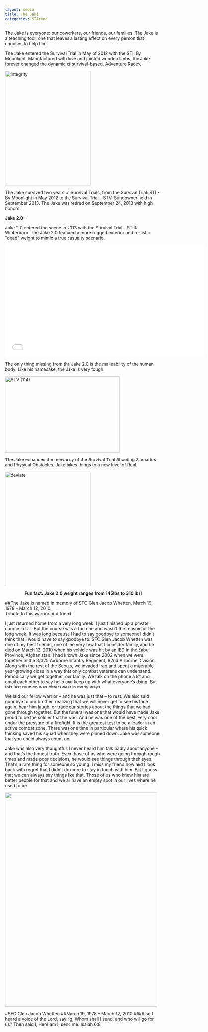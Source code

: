```yaml
---
layout: media
title: The Jake
categories: STArena
---
```




The Jake is everyone: our coworkers, our friends, our families. The Jake is a teaching tool, one that leaves a lasting effect on every person that chooses to help him.

The Jake entered the Survival Trial in May of 2012 with the STI: By Moonlight.  Manufactured with love and jointed wooden limbs, the Jake forever changed the dynamic of survival-based, Adventure Races.

<a href="http://survivaltrial.com/wp-content/uploads/2013/09/integrity.jpg"><img class="alignnone  wp-image-1047" src="http://survivaltrial.com/wp-content/uploads/2013/09/integrity-764x1024.jpg" alt="integrity" width="275" height="368" /></a>

The Jake survived two years of Survival Trials, from the Survival Trial: STI - By Moonlight in May 2012 to the Survival Trial - STV: Sundowner held in September 2013.  The Jake was retired on September 24, 2013 with high honors.

<strong>Jake 2.0:</strong>

Jake 2.0 entered the scene in 2013 with the Survival Trial - STIII: Winterborn.  The Jake 2.0 featured a more rugged exterior and realistic "dead" weight to mimic a true casualty scenario.

<iframe src="//www.youtube.com/embed/-WEfgZ_XOZg" width="640" height="360" frameborder="0" allowfullscreen="allowfullscreen"></iframe>

The only thing missing from the Jake 2.0 is the malleability of the human body.  Like his namesake, the Jake is very tough.

<a href="http://survivaltrial.com/wp-content/uploads/2013/09/STV-114.jpg"><img class="wp-image-1216 alignright" src="http://survivaltrial.com/wp-content/uploads/2013/09/STV-114-1024x682.jpg" alt="STV (114)" width="368" height="245" /></a>

The Jake enhances the relevancy of the Survival Trial Shooting Scenarios and Physical Obstacles.  Jake takes things to a new level of Real.

<a href="http://survivaltrial.com/wp-content/uploads/2013/09/deviate.jpg"><img class="alignnone  wp-image-1039" src="http://survivaltrial.com/wp-content/uploads/2013/09/deviate-764x1024.jpg" alt="deviate" width="275" height="368" /></a>


<center><strong>Fun fact:  Jake 2.0 weight ranges from 145lbs to 310 lbs!</strong></center>





##The Jake is named in memory of SFC Glen Jacob Whetten, March 19, 1978 – March 12, 2010.  
Tribute to this warrior and friend:

I just returned home from a very long week. I just finished up a private course in UT.  But the course was a fun one and wasn’t the reason for the long week. It was long because I had to say goodbye to someone I didn’t think that I would have to say goodbye to. SFC Glen Jacob Whetten was one of my best friends, one of the very few that I consider family, and he died on March 12, 2010 when his vehicle was hit by an IED in the Zabul Province, Afghanistan. I had known Jake since 2002 when we were together in the 3/325 Airborne Infantry Regiment, 82nd Airborne Division. Along with the rest of the Scouts, we invaded Iraq and spent a miserable year growing close in a way that only combat veterans can understand. Periodically we get together, our family. We talk on the phone a lot and email each other to say hello and keep up with what everyone’s doing. But this last reunion was bittersweet in many ways.

We laid our fellow warrior – and he was just that – to rest. We also said goodbye to our brother, realizing that we will never get to see his face again, hear him laugh, or trade our stories about the things that we had gone through together. But the funeral was one that would have made Jake proud to be the soldier that he was. And he was one of the best, very cool under the pressure of a firefight. It is the greatest test to be a leader in an active combat zone. There was one time in particular where his quick thinking saved his squad when they were pinned down.  Jake was someone that you could always count on.

Jake was also very thoughtful. I never heard him talk badly about anyone – and that’s the honest truth. Even those of us who were going through rough times and made poor decisions, he would see things through their eyes. That’s a rare thing for someone so young. I miss my friend now and I look back with regret that I didn’t do more to stay in touch with him. But I guess that we can always say things like that. Those of us who knew him are better people for that and we all have an empty spot in our lives where he used to be.

<a href="http://pmdatabook.files.wordpress.com/2010/03/jake.jpg"><img class="size-full wp-image-299 aligncenter" title="SFC Glen Jacob Whetten" src="http://pmdatabook.files.wordpress.com/2010/03/jake.jpg?w=490&amp;h=688" alt="" width="490" height="688" /></a></p>
#SFC Glen Jacob Whetten
##March 19, 1978 – March 12, 2010 
###Also I heard a voice of the Lord, saying, Whom shall I send, and who will go for us?  Then said I, Here am I; send me.  Isaiah 6:8 